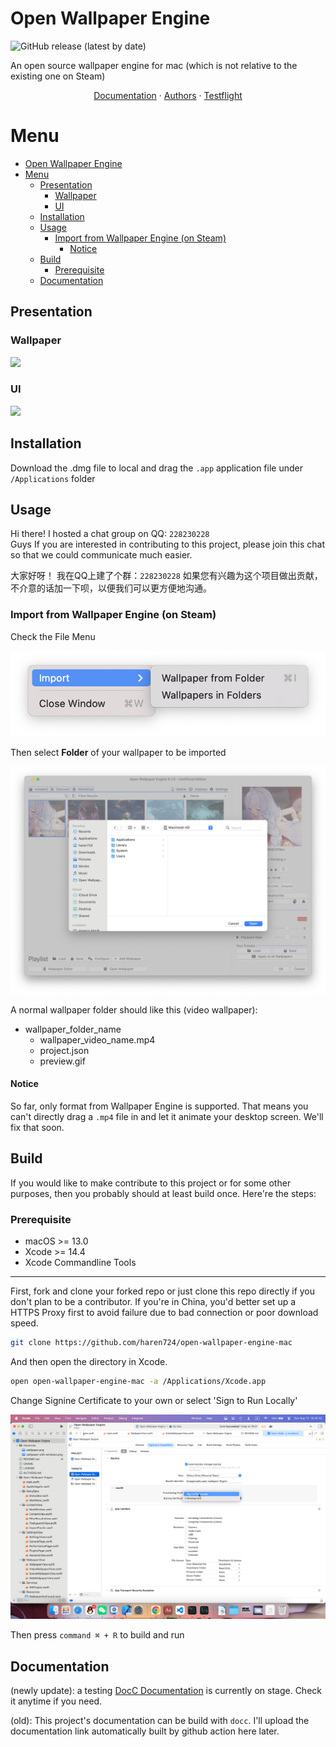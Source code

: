 Open Wallpaper Engine
=========

![GitHub release (latest by date)](https://img.shields.io/github/v/release/haren724/open-wallpaper-engine-mac)

An open source wallpaper engine for mac (which is not relative to the existing one on Steam)

<p align="center">
<a href="http://haren724.top/documentation/open_wallpaper_engine">Documentation</a>
·
<a href="https://github.com/haren724/open-wallpaper-engine-mac/blob/main/AUTHORS.md">Authors</a>
·
<a href="https://testflight.apple.com/join/9fDQc6dA">Testflight</a>
</p>

Menu
=================

<!--ts-->
- [Open Wallpaper Engine](#open-wallpaper-engine)
- [Menu](#menu)
  - [Presentation](#presentation)
    - [Wallpaper](#wallpaper)
    - [UI](#ui)
  - [Installation](#installation)
  - [Usage](#usage)
    - [Import from Wallpaper Engine (on Steam)](#import-from-wallpaper-engine-on-steam)
      - [Notice](#notice)
  - [Build](#build)
    - [Prerequisite](#prerequisite)
  - [Documentation](#documentation)
<!--te-->

## Presentation

### Wallpaper

![](resources/wallpaper.png)

### UI

![](resources/wallpaper-with-windows.png)


## Installation
Download the .dmg file to local and drag the `.app` application file under `/Applications` folder

## Usage
Hi there!
I hosted a chat group on QQ: `228230228`  
Guys If you are interested in contributing to this project, please 
join this chat so that we could communicate much easier.

大家好呀！ 
我在QQ上建了个群：`228230228` 
如果您有兴趣为这个项目做出贡献，不介意的话加一下呗，以便我们可以更方便地沟通。

### Import from Wallpaper Engine (on Steam)

Check the File Menu

![](resources/import-menu.png)

Then select **Folder** of your wallpaper to be imported

![](resources/import-panel.png)

A normal wallpaper folder should like this (video wallpaper):
- wallpaper_folder_name
  - wallpaper_video_name.mp4
  - project.json
  - preview.gif

#### Notice
So far, only format from Wallpaper Engine is supported. That means you can't directly drag a `.mp4` file in and let it animate your desktop screen. We'll fix that soon.


## Build
If you would like to make contribute to this project or for some other purposes, then you probably should at least build once. Here're the steps:

### Prerequisite
- macOS >= 13.0
- Xcode >= 14.4
- Xcode Commandline Tools

-----
First, fork and clone your forked repo or just clone this repo directly if you don't plan to be a contributor. If you're in China, you'd better set up a HTTPS Proxy first to avoid failure due to bad connection or poor download speed.
```sh
git clone https://github.com/haren724/open-wallpaper-engine-mac
```

And then open the directory in Xcode.
```sh
open open-wallpaper-engine-mac -a /Applications/Xcode.app
```

Change Signine Certificate to your own or select 'Sign to Run Locally'

![](resources/change-signing-certificate.png)

Then press `command ⌘ + R` to build and run


## Documentation
(newly update): a testing [DocC Documentation](http://haren724.top/documentation/open_wallpaper_engine) is currently on stage. Check it anytime if you need.

(old): This project's documentation can be build with `docc`. I'll upload the documentation link automatically built by github action here later.
